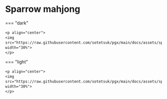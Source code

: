 # Sparrow mahjong

=== "dark" 

    <p align="center">
    <img src="https://raw.githubusercontent.com/sotetsuk/pgx/main/docs/assets/sparrow_mahjong_dark.svg" width="30%">
    </p>

=== "light" 

    <p align="center">
    <img src="https://raw.githubusercontent.com/sotetsuk/pgx/main/docs/assets/sparrow_mahjong_light.svg" width="30%">
    </p>